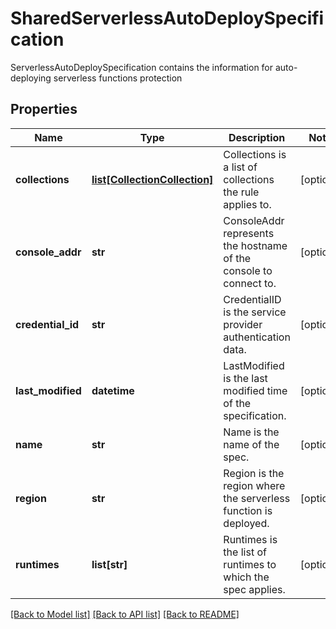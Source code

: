 # SharedServerlessAutoDeploySpecification

ServerlessAutoDeploySpecification contains the information for auto-deploying serverless functions protection

## Properties
Name | Type | Description | Notes
------------ | ------------- | ------------- | -------------
**collections** | [**list[CollectionCollection]**](CollectionCollection.md) | Collections is a list of collections the rule applies to.  | [optional] 
**console_addr** | **str** | ConsoleAddr represents the hostname of the console to connect to.  | [optional] 
**credential_id** | **str** | CredentialID is the service provider authentication data.  | [optional] 
**last_modified** | **datetime** | LastModified is the last modified time of the specification.  | [optional] 
**name** | **str** | Name is the name of the spec.  | [optional] 
**region** | **str** | Region is the region where the serverless function is deployed.  | [optional] 
**runtimes** | **list[str]** | Runtimes is the list of runtimes to which the spec applies.  | [optional] 

[[Back to Model list]](../README.md#documentation-for-models) [[Back to API list]](../README.md#documentation-for-api-endpoints) [[Back to README]](../README.md)


